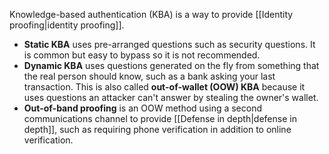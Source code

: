 Knowledge-based authentication (KBA) is a way to provide [[Identity proofing|identity proofing]].

- **Static KBA** uses pre-arranged questions such as security questions. It is common but easy to bypass so it is not recommended.
- **Dynamic KBA** uses questions generated on the fly from something that the real person should know, such as a bank asking your last transaction. This is also called **out-of-wallet (OOW) KBA** because it uses questions an attacker can't answer by stealing the owner's wallet.
- **Out-of-band proofing** is an OOW method using a second communications channel to provide [[Defense in depth|defense in depth]], such as requiring phone verification in addition to online verification.